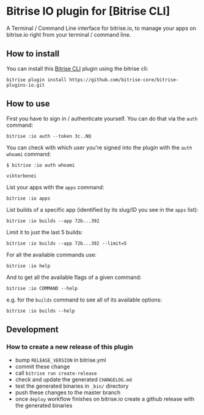 # Bitrise IO plugin for [Bitrise CLI]

A Terminal / Command Line interface for bitrise.io, to manage your apps on bitrise.io right from your terminal / command line.

## How to install

You can install this [Bitrise CLI](https://www.bitrise.io/cli) plugin using the bitrise cli:

```
bitrise plugin install https://github.com/bitrise-core/bitrise-plugins-io.git
```

## How to use

First you have to sign in / authenticate yourself. You can do that via the `auth` command:

```
bitrise :io auth --token 3c..NQ
```

You can check with which user you're signed into the plugin with the `auth whoami` command:

```
$ bitrise :io auth whoami

viktorbenei
```

List your apps with the `apps` command:

```
bitrise :io apps
```

List builds of a specific app (identified by its slug/ID you see in the `apps` list):

```
bitrise :io builds --app 72b...392
```

Limit it to just the last 5 builds:

```
bitrise :io builds --app 72b...392 --limit=5
```

For all the available commands use:

```
bitrise :io help
```

And to get all the available flags of a given command:

```
bitrise :io COMMAND --help
```

e.g. for the `builds` command to see all of its available options:

```
bitrise :io builds --help
```


## Development

### How to create a new release of this plugin

- bump `RELEASE_VERSION` in bitrise.yml
- commit these change
- call `bitrise run create-release`
- check and update the generated `CHANGELOG.md`
- test the generated binaries in `_bin/` directory
- push these changes to the master branch
- once `deploy` workflow finishes on bitrise.io create a github release with the generated binaries
